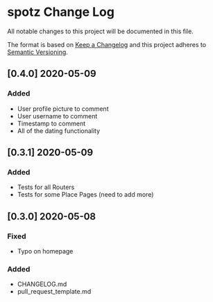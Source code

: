 # spotz Change Log

All notable changes to this project will be documented in this file.

The format is based on [Keep a Changelog](http://keepachangelog.com/) and this project adheres to [Semantic Versioning](http://semver.org/).

## [0.4.0] 2020-05-09
### Added
- User profile picture to comment
- User username to comment
- Timestamp to comment
- All of the dating functionality

## [0.3.1] 2020-05-09
### Added
- Tests for all Routers
- Tests for some Place Pages (need to add more)

## [0.3.0] 2020-05-08
### Fixed
- Typo on homepage
### Added
- CHANGELOG.md
- pull_request_template.md

